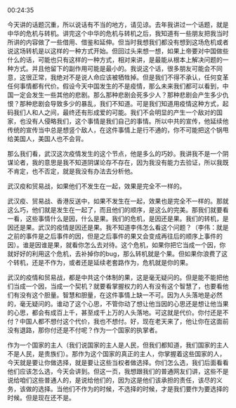 00:24:35

今天讲的话题沉重，所以说话有不当的地方，请见谅。去年我讲过一个话题，就是中华的危机与转机。讲完这个中华的危机与转机之后，我知道有一些朋友把我当时所讲的内容做了一些借用、借鉴和延伸。但当时我想我们都没有想到这场危机或者说这场转机是以这样的一种方式开始。但回过头来想一想，如果上帝要对中国做些什么的话，可能也只有这样的一种方式，相对来讲，是最能从根本上解决问题的一种方式。并且他留下的副作用可能是最小的。我说这个话，很多朋友可能会不同意，这很正常，我绝对不是说人命应该被牺牲掉。但是我们不得不承认，任何变革任何事情都有代价。假设今天中国发生的不是疫情，那么未来我们都可以看到，中国一定会发生一些其他的悲剧。那么那种悲剧会死多少人？那种悲剧会产生多少仇恨？那种悲剧会导致多少的暴乱，我们不知道。可是我们知道用疫情这种方式，起码我们人和人之间，最终还有形成爱的可能。我们不会明显的产生一个敌对的国家，也没有人侵略我们，这个事情是我们自己的事情。所以中共的宣传，他延续他传统的宣传当中总是想竖个敌人，在这件事情上是行不通的，你不可能把这个锅甩给美国人，美国人也不会背。

那么我们看，武汉这次疫情发生的这个节点，他是多么的巧妙。我讲我不是一个阴谋论者，我的意思是我不知道阴谋论存不存在，因为我没有能力去验证，所以我既不肯定，也不否定，就是我没有办法去分析他。

武汉疫和贸易战，如果他们不发生在一起，效果是完全不一样的。

武汉疫、贸易战、香港反送中，如果不发生在一起，效果也是完全不一样的。那就这么巧，他们就是发生在一起了，而且他们的顺序，是这么的完美。那我们就要看一看，这些事情什么是因，什么是果。我们的危机，是因还是果。我们的转机，是因还是果。武汉的疫情是因还是果。我不知道李伟怎么看这个问题？（李伟：就是之前的事件是之后事件的因，但是之后事件的果又会变成再往后的顺序上事件的因）。谁是因谁是果，就看你怎么去对待。这个危机，如果你把它当成一个因，你就好好的利用这个危机，去补掉你的bug，那么转机就是个果。但如果你浪费了这个转机，还是不作为，或者还是延续老套路作为，危机就是你的果。

武汉的疫情和贸易战，都是中共这个体制的果，这是毫无疑问的。但是能不能把他们当成一个因，当成一个契机？就要看掌握权力的人有没有这个智慧了，也要看他们有没有这个胆量。智慧和胆量，在这件事情上缺一不可。因为人头落地是必然的，毫无疑问的。谁动了这个心思，不管你动了想让他当因的心思还是想让他当果的心思，都会有成百上千，甚至成千上万的人头落地。可这就是代价。你付还是不付？中国人都不想付这个代价，我也不想付。好，现在老天来了，他让你在这面前没有退路，那你付还是不付呢？作为一个国家的执掌者。

作为一个国家的主人（我们说国家的主人是人民，但我们都知道，我们国家的主人不是人民，是贵族们）。那作为这个国家的真正的主人，你掌握着这些国家的人，今天就是要让你做选择，就是要让这些当权者做选择。你们怎么选，我们后面看看他们应该怎么选，今天会讲到。但这一页，我想跟我们的普通网友们讲，这些不是说给咱们这些普通人的，是说给他们的，因为这是他们该承担的责任，该尽的义务，该做的选择。当他们不作为的时候，不选择的时候，才是我们要作为要选择的时候。但是现在还不是。